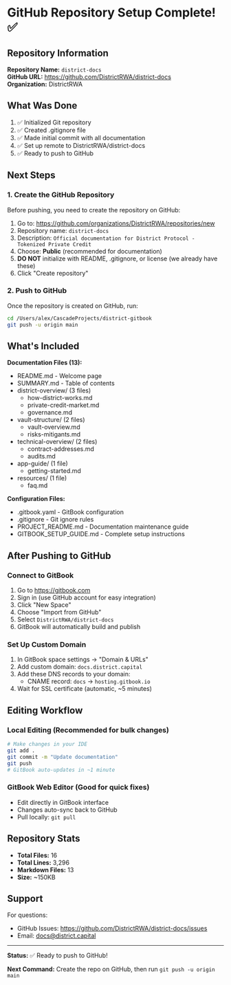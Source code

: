 # GitHub Repository Setup Complete! ✅

## Repository Information

**Repository Name:** `district-docs`  
**GitHub URL:** https://github.com/DistrictRWA/district-docs  
**Organization:** DistrictRWA

## What Was Done

1. ✅ Initialized Git repository
2. ✅ Created .gitignore file
3. ✅ Made initial commit with all documentation
4. ✅ Set up remote to DistrictRWA/district-docs
5. ✅ Ready to push to GitHub

## Next Steps

### 1. Create the GitHub Repository

Before pushing, you need to create the repository on GitHub:

1. Go to: https://github.com/organizations/DistrictRWA/repositories/new
2. Repository name: `district-docs`
3. Description: `Official documentation for District Protocol - Tokenized Private Credit`
4. Choose: **Public** (recommended for documentation)
5. **DO NOT** initialize with README, .gitignore, or license (we already have these)
6. Click "Create repository"

### 2. Push to GitHub

Once the repository is created on GitHub, run:

```bash
cd /Users/alex/CascadeProjects/district-gitbook
git push -u origin main
```

## What's Included

**Documentation Files (13):**
- README.md - Welcome page
- SUMMARY.md - Table of contents
- district-overview/ (3 files)
  - how-district-works.md
  - private-credit-market.md
  - governance.md
- vault-structure/ (2 files)
  - vault-overview.md
  - risks-mitigants.md
- technical-overview/ (2 files)
  - contract-addresses.md
  - audits.md
- app-guide/ (1 file)
  - getting-started.md
- resources/ (1 file)
  - faq.md

**Configuration Files:**
- .gitbook.yaml - GitBook configuration
- .gitignore - Git ignore rules
- PROJECT_README.md - Documentation maintenance guide
- GITBOOK_SETUP_GUIDE.md - Complete setup instructions

## After Pushing to GitHub

### Connect to GitBook

1. Go to https://gitbook.com
2. Sign in (use GitHub account for easy integration)
3. Click "New Space"
4. Choose "Import from GitHub"
5. Select `DistrictRWA/district-docs`
6. GitBook will automatically build and publish

### Set Up Custom Domain

1. In GitBook space settings → "Domain & URLs"
2. Add custom domain: `docs.district.capital`
3. Add these DNS records to your domain:
   - CNAME record: `docs` → `hosting.gitbook.io`
4. Wait for SSL certificate (automatic, ~5 minutes)

## Editing Workflow

### Local Editing (Recommended for bulk changes)
```bash
# Make changes in your IDE
git add .
git commit -m "Update documentation"
git push
# GitBook auto-updates in ~1 minute
```

### GitBook Web Editor (Good for quick fixes)
- Edit directly in GitBook interface
- Changes auto-sync back to GitHub
- Pull locally: `git pull`

## Repository Stats

- **Total Files:** 16
- **Total Lines:** 3,296
- **Markdown Files:** 13
- **Size:** ~150KB

## Support

For questions:
- GitHub Issues: https://github.com/DistrictRWA/district-docs/issues
- Email: docs@district.capital

---

**Status:** ✅ Ready to push to GitHub!

**Next Command:** Create the repo on GitHub, then run `git push -u origin main`
